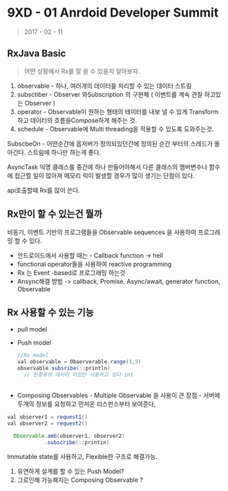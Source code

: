 # 9XD - 01 Anrdoid Developer Summit

> 2017 - 02 - 11 

## RxJava Basic

> 어떤 상황에서 Rx를 잘 쓸 수 있을지 알아보자.

1. observable - 하나, 여러개의 데이터를 처리할 수 있는 데이터 스트림
2. subsctiber - Observer 와Subscription 의 구현체 ( 이밴트를 계속 관찰 하고있는 Observer )
3. operator - Observable이 원하는 형태의 테이터를 내보 낼 수 있게 Transform 하고 데이터의 흐름을Compose하게 해주는 것. 
4. schedule -  Observable에 Multi threading을 적용할 수 있도록 도와주는것.

SubscbeOn - 어떤순간에 옵저버가 정의되있던간에  정의된 순간 부터의 스레드가 돌아간다. 스트림에 하나만 하는게 좋다.

AsyncTask 익명 클래스를 중간에 하나 만들어야해서 다른 클래스의 멤버변수나 함수에 접근할 일이 많아져 메모리 릭이 발생할 경우가 많이 생기는 단점이 있다.

api호출할때 Rx를 많이 쓴다.

## Rx만이 할 수 있는건 뭘까

비동기, 이벤트 기반의 프로그램들을 Observable sequences 을 사용하여 프로그래밍 할 수 있다.

- 안드로이드에서 사용할 때는 - Callback function -> hell
- functional operator들을 사용하여 reactive programming
- Rx 는 Event -based로 프로그래밍 하는것
- Ansync해결 방법 -> callback, Promise, Async/await, generator function, Observable

## Rx 사용할 수 있는 기능

- pull model

- Push model

  ```java
  //Rx model
  val observable = Obaerverable.range(1,5)
  observable.subsribe(::println)
    // 한종류의 데이터 타입만 사용하고 있다 int
    
  ```

- Composing Observables - Multiple Observable 을 사용이 큰 장점  - 서버에 두개의 정보를 요청하고 먼저온 리스펀스부터 보여준다,

```java
val observer1 = request1()
val observer2 = request2()
  
  Observable.amb(observer1, observer2)
  			.subscribe(::printin)
```

Immutable state를 사용하고,  Flexible한 구조로 해결가능.

1. 유연하게 설계를 할 수 있는 Push Model?
2. 그로인해 가능해지는 Composing Observable ?



